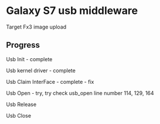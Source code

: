 # Galaxy S7 usb middleware 

Target Fx3 image upload



## Progress

Usb Init - complete

Usb kernel driver - complete

Usb Claim InterFace - complete - fix

Usb Open - try, try check usb_open line number 114, 129, 164

Usb Release

Usb Close